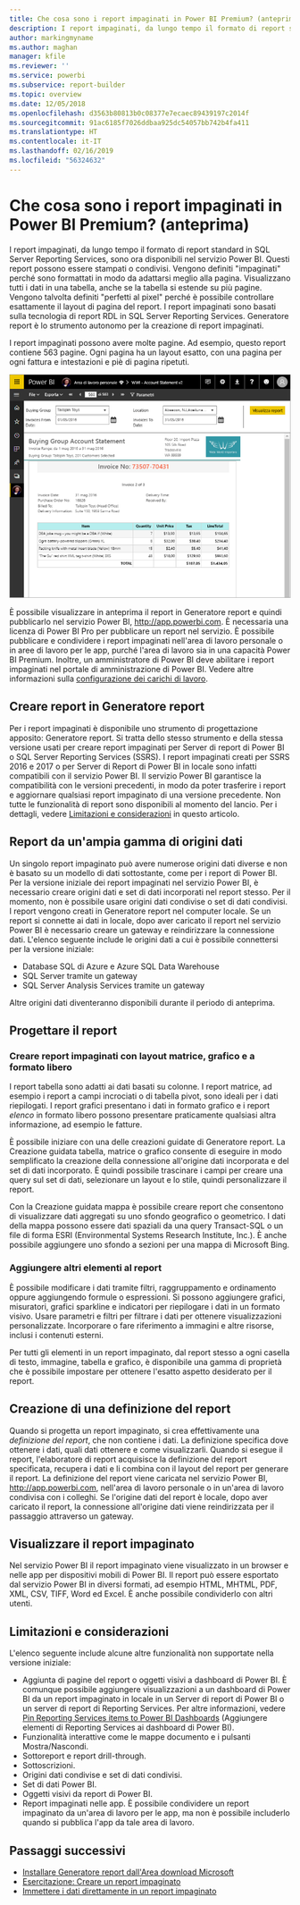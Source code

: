 ```yaml
---
title: Che cosa sono i report impaginati in Power BI Premium? (anteprima)
description: I report impaginati, da lungo tempo il formato di report standard in SQL Server Reporting Services, sono ora disponibili nel servizio Power BI. Questi report possono essere stampati o condivisi. È possibile controllare esattamente il layout del report. Consentono di visualizzare tutti i dati in una tabella, ad esempio, anche se la tabella si estende su più pagine.
author: markingmyname
ms.author: maghan
manager: kfile
ms.reviewer: ''
ms.service: powerbi
ms.subservice: report-builder
ms.topic: overview
ms.date: 12/05/2018
ms.openlocfilehash: d3563b80813b0c08377e7ecaec89439197c2014f
ms.sourcegitcommit: 91ac6185f7026ddbaa925dc54057bb742b4fa411
ms.translationtype: HT
ms.contentlocale: it-IT
ms.lasthandoff: 02/16/2019
ms.locfileid: "56324632"
---
```

# <a name="what-are-paginated-reports-in-power-bi-premium-preview"></a>Che cosa sono i report impaginati in Power BI Premium? (anteprima)

I report impaginati, da lungo tempo il formato di report standard in SQL Server Reporting Services, sono ora disponibili nel servizio Power BI. Questi report possono essere stampati o condivisi. Vengono definiti "impaginati" perché sono formattati in modo da adattarsi meglio alla pagina. Visualizzano tutti i dati in una tabella, anche se la tabella si estende su più pagine. Vengono talvolta definiti "perfetti al pixel" perché è possibile controllare esattamente il layout di pagina del report. I report impaginati sono basati sulla tecnologia di report RDL in SQL Server Reporting Services. Generatore report è lo strumento autonomo per la creazione di report impaginati. 

I report impaginati possono avere molte pagine. Ad esempio, questo report contiene 563 pagine. Ogni pagina ha un layout esatto, con una pagina per ogni fattura e intestazioni e piè di pagina ripetuti.

![Report impaginato nel servizio Power BI](media/paginated-reports-report-builder-power-bi/power-bi-paginated-wwi-report-page.png)

È possibile visualizzare in anteprima il report in Generatore report e quindi pubblicarlo nel servizio Power BI, http://app.powerbi.com. È necessaria una licenza di Power BI Pro per pubblicare un report nel servizio. È possibile pubblicare e condividere i report impaginati nell'area di lavoro personale o in aree di lavoro per le app, purché l'area di lavoro sia in una capacità Power BI Premium. Inoltre, un amministratore di Power BI deve abilitare i report impaginati nel portale di amministrazione di Power BI. Vedere altre informazioni sulla [configurazione dei carichi di lavoro](service-admin-premium-manage.md#configure-workloads). 

## <a name="create-reports-in-report-builder"></a>Creare report in Generatore report

Per i report impaginati è disponibile uno strumento di progettazione apposito: Generatore report. Si tratta dello stesso strumento e della stessa versione usati per creare report impaginati per Server di report di Power BI o SQL Server Reporting Services (SSRS). I report impaginati creati per SSRS 2016 e 2017 o per Server di Report di Power BI in locale sono infatti compatibili con il servizio Power BI. Il servizio Power BI garantisce la compatibilità con le versioni precedenti, in modo da poter trasferire i report e aggiornare qualsiasi report impaginato di una versione precedente. Non tutte le funzionalità di report sono disponibili al momento del lancio. Per i dettagli, vedere [Limitazioni e considerazioni](#limitations-and-considerations) in questo articolo.
     
## <a name="report-from-a-variety-of-data-sources"></a>Report da un'ampia gamma di origini dati

Un singolo report impaginato può avere numerose origini dati diverse e non è basato su un modello di dati sottostante, come per i report di Power BI. Per la versione iniziale dei report impaginati nel servizio Power BI, è necessario creare origini dati e set di dati incorporati nel report stesso. Per il momento, non è possibile usare origini dati condivise o set di dati condivisi. I report vengono creati in Generatore report nel computer locale. Se un report si connette ai dati in locale, dopo aver caricato il report nel servizio Power BI è necessario creare un gateway e reindirizzare la connessione dati. L'elenco seguente include le origini dati a cui è possibile connettersi per la versione iniziale:

- Database SQL di Azure e Azure SQL Data Warehouse
- SQL Server tramite un gateway
- SQL Server Analysis Services tramite un gateway
 
Altre origini dati diventeranno disponibili durante il periodo di anteprima.

## <a name="design-your-report"></a>Progettare il report  

### <a name="create-paginated-reports-with-matrix-chart-and-free-form-layouts"></a>Creare report impaginati con layout matrice, grafico e a formato libero

I report tabella sono adatti ai dati basati su colonne. I report matrice, ad esempio i report a campi incrociati o di tabella pivot, sono ideali per i dati riepilogati. I report grafici presentano i dati in formato grafico e i report *elenco* in formato libero possono presentare praticamente qualsiasi altra informazione, ad esempio le fatture. 
  
È possibile iniziare con una delle creazioni guidate di Generatore report. La Creazione guidata tabella, matrice o grafico consente di eseguire in modo semplificato la creazione della connessione all'origine dati incorporata e del set di dati incorporato. È quindi possibile trascinare i campi per creare una query sul set di dati, selezionare un layout e lo stile, quindi personalizzare il report.  
  
Con la Creazione guidata mappa è possibile creare report che consentono di visualizzare dati aggregati su uno sfondo geografico o geometrico. I dati della mappa possono essere dati spaziali da una query Transact-SQL o un file di forma ESRI (Environmental Systems Research Institute, Inc.). È anche possibile aggiungere uno sfondo a sezioni per una mappa di Microsoft Bing.  

### <a name="add-more-to-your-report"></a>Aggiungere altri elementi al report

È possibile modificare i dati tramite filtri, raggruppamento e ordinamento oppure aggiungendo formule o espressioni. Si possono aggiungere grafici, misuratori, grafici sparkline e indicatori per riepilogare i dati in un formato visivo.  Usare parametri e filtri per filtrare i dati per ottenere visualizzazioni personalizzate. Incorporare o fare riferimento a immagini e altre risorse, inclusi i contenuti esterni.  

Per tutti gli elementi in un report impaginato, dal report stesso a ogni casella di testo, immagine, tabella e grafico, è disponibile una gamma di proprietà che è possibile impostare per ottenere l'esatto aspetto desiderato per il report.

## <a name="creating-a-report-definition"></a>Creazione di una definizione del report

Quando si progetta un report impaginato, si crea effettivamente una *definizione del report*, che non contiene i dati. La definizione specifica dove ottenere i dati, quali dati ottenere e come visualizzarli. Quando si esegue il report, l'elaboratore di report acquisisce la definizione del report specificata, recupera i dati e li combina con il layout del report per generare il report. La definizione del report viene caricata nel servizio Power BI, http://app.powerbi.com, nell'area di lavoro personale o in un'area di lavoro condivisa con i colleghi. Se l'origine dati del report è locale, dopo aver caricato il report, la connessione all'origine dati viene reindirizzata per il passaggio attraverso un gateway. 

## <a name="view-your-paginated-report"></a>Visualizzare il report impaginato
Nel servizio Power BI il report impaginato viene visualizzato in un browser e nelle app per dispositivi mobili di Power BI. Il report può essere esportato dal servizio Power BI in diversi formati, ad esempio HTML, MHTML, PDF, XML, CSV, TIFF, Word ed Excel. È anche possibile condividerlo con altri utenti.  
  
## <a name="limitations-and-considerations"></a>Limitazioni e considerazioni

L'elenco seguente include alcune altre funzionalità non supportate nella versione iniziale:

- Aggiunta di pagine del report o oggetti visivi a dashboard di Power BI. È comunque possibile aggiungere visualizzazioni a un dashboard di Power BI da un report impaginato in locale in un Server di report di Power BI o un server di report di Reporting Services. Per altre informazioni, vedere [Pin Reporting Services items to Power BI Dashboards](https://docs.microsoft.com/sql/reporting-services/pin-reporting-services-items-to-power-bi-dashboards) (Aggiungere elementi di Reporting Services ai dashboard di Power BI).
- Funzionalità interattive come le mappe documento e i pulsanti Mostra/Nascondi.
- Sottoreport e report drill-through.
- Sottoscrizioni.
- Origini dati condivise e set di dati condivisi.
- Set di dati Power BI.
- Oggetti visivi da report di Power BI.
- Report impaginati nelle app. È possibile condividere un report impaginato da un'area di lavoro per le app, ma non è possibile includerlo quando si pubblica l'app da tale area di lavoro.
 
## <a name="next-steps"></a>Passaggi successivi

- [Installare Generatore report dall'Area download Microsoft](http://go.microsoft.com/fwlink/?LinkID=734968)
- [Esercitazione: Creare un report impaginato](paginated-reports-quickstart-aw.md)
- [Immettere i dati direttamente in un report impaginato](paginated-reports-enter-data.md)

  

